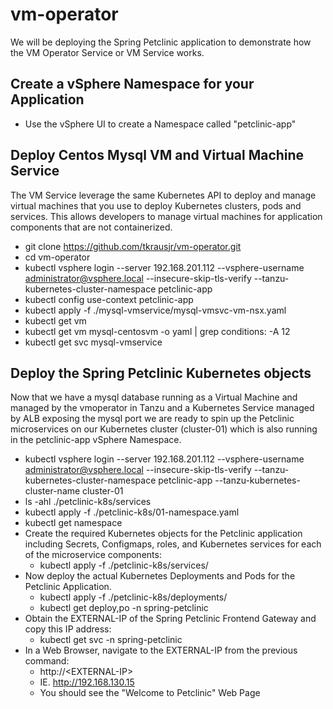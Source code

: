 # vm-operator
We will be deploying the Spring Petclinic application to demonstrate how the VM Operator Service or VM Service works.

## Create a vSphere Namespace for your Application
* Use the vSphere UI to create a Namespace called "petclinic-app"

## Deploy Centos Mysql VM and Virtual Machine Service 
The VM Service leverage the same Kubernetes API to deploy and manage virtual machines that you use to deploy Kubernetes clusters, pods and services. This allows developers to manage virtual machines for application components that are not containerized. 

* git clone https://github.com/tkrausjr/vm-operator.git
* cd vm-operator
* kubectl vsphere login --server 192.168.201.112 --vsphere-username administrator@vsphere.local --insecure-skip-tls-verify --tanzu-kubernetes-cluster-namespace petclinic-app
* kubectl config use-context petclinic-app
* kubectl apply -f ./mysql-vmservice/mysql-vmsvc-vm-nsx.yaml
* kubectl get vm
* kubectl get vm mysql-centosvm -o yaml | grep conditions: -A 12
* kubectl get svc mysql-vmservice

## Deploy the Spring Petclinic Kubernetes objects
Now that we have a mysql database running as a Virtual Machine and managed by the
vmoperator in Tanzu and a Kubernetes Service managed by ALB exposing the mysql port we
are ready to spin up the Petclinic microservices on our Kubernetes cluster (cluster-01) which
is also running in the  petclinic-app vSphere Namespace.

* kubectl vsphere login --server 192.168.201.112 --vsphere-username administrator@vsphere.local --insecure-skip-tls-verify --tanzu-kubernetes-cluster-namespace petclinic-app --tanzu-kubernetes-cluster-name cluster-01
* ls -ahl ./petclinic-k8s/services
* kubectl apply -f ./petclinic-k8s/01-namespace.yaml
* kubectl get namespace
* Create the required Kubernetes objects for the Petclinic application including Secrets, Configmaps, roles, and Kubernetes services for each of the microservice components: 
    * kubectl apply -f ./petclinic-k8s/services/
* Now deploy the actual Kubernetes Deployments and Pods for the Petclinic Application.
    * kubectl apply -f ./petclinic-k8s/deployments/
    * kubectl get deploy,po -n spring-petclinic
* Obtain the EXTERNAL-IP of the Spring Petclinic Frontend Gateway and copy this IP address: 
    * kubectl get svc -n spring-petclinic
* In a Web Browser, navigate to the EXTERNAL-IP from the previous command:
    * http://\<EXTERNAL-IP\>
    * IE. http://192.168.130.15
    * You should see the "Welcome to Petclinic" Web Page
